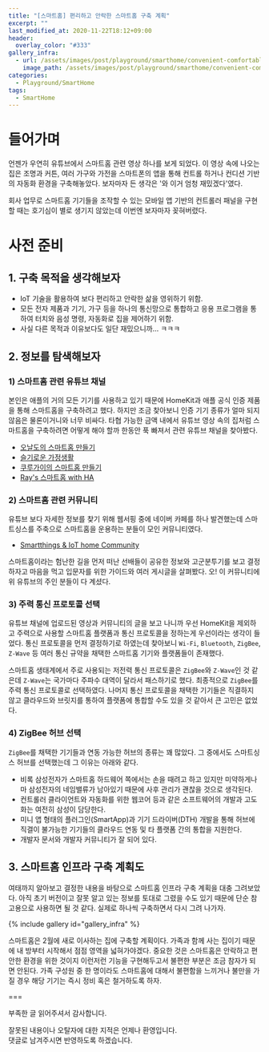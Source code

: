 ```yaml
---
title: "[스마트홈] 편리하고 안락한 스마트홈 구축 계획"
excerpt: ""
last_modified_at: 2020-11-22T18:12+09:00
header:
  overlay_color: "#333"
gallery_infra:
  - url: /assets/images/post/playground/smarthome/convenient-comfortable-smarthome-construct-plan/infra.png
    image_path: /assets/images/post/playground/smarthome/convenient-comfortable-smarthome-construct-plan/infra.png
categories:
  - Playground/SmartHome
tags:
  - SmartHome
---
```


# 들어가며

언젠가 우연히 유튜브에서 스마트홈 관련 영상 하나를 보게 되었다. 이 영상 속에 나오는 집은 조명과 커튼, 여러 가구와 가전을
스마트폰의 앱을 통해 컨트롤 하거나 컨디션 기반의 자동화 환경을 구축해놓았다. 보자마자 든 생각은 '와 이거 엄청 재밌겠다'였다.

회사 업무로 스마트홈 기기들을 조작할 수 있는 모바일 앱 기반의 컨트롤러 패널을 구현할 때는 호기심이 별로 생기지 않았는데 이번엔 보자마자 꽂혀버렸다.

# 사전 준비

## 1. 구축 목적을 생각해보자

- IoT 기술을 활용하여 보다 편리하고 안락한 삶을 영위하기 위함.
- 모든 전자 제품과 기기, 가구 등을 하나의 통신망으로 통합하고 응용 프로그램을 통하여 터치와 음성 명령, 자동화로 집을 제어하기 위함.
- 사실 다른 목적과 이유보다도 일단 재밌으니까... ㅋㅋㅋ

## 2. 정보를 탐색해보자

### 1) 스마트홈 관련 유튜브 채널

본인은 애플의 거의 모든 기기를 사용하고 있기 때문에 HomeKit과 애플 공식 인증 제품을 통해 스마트홈을 구축하려고 했다. 하지만 조금 찾아보니 인증 기기 종류가 얼마 되지 않음은 물론이거니와 너무 비싸다.
타협 가능한 금액 내에서 유튜브 영상 속의 집처럼 스마트홈을 구축하려면 어떻게 해야 할까 한동안 푹 빠져서 관련 유튜브 채널을 찾아봤다.

- [오날도의 스마트홈 만들기](https://www.youtube.com/c/Onaldo7)
- [슬기로운 가정생활](https://www.youtube.com/c/HomeIoT)
- [쿠루가이의 스마트홈 만들기](https://www.youtube.com/channel/UCm0uQ1mIl_QW1XOFVCmK4dA)
- [Ray's 스마트홈 with HA](https://www.youtube.com/c/HAsmarthome)

### 2) 스마트홈 관련 커뮤니티

유튜브 보다 자세한 정보를 찾기 위해 웹서핑 중에 네이버 카페를 하나 발견했는데 스마트싱스를 주축으로 스마트홈을 운용하는 분들이 모인 커뮤니티였다.

- [Smartthings & IoT home Community](https://cafe.naver.com/stsmarthome)

스마트홈이라는 험난한 길을 먼저 떠난 선배들이 공유한 정보와 고군분투기를 보고 결정하자고 마음을 먹고 입문자를 위한 가이드와 여러 게시글을 살펴봤다.
오! 이 커뮤니티에 위 유튜브의 주인 분들이 다 계셨다.

### 3) 주력 통신 프로토콜 선택

유튜브 채널에 업로드된 영상과 커뮤니티의 글을 보고 나니까 우선 HomeKit을 제외하고 주력으로 사용할 스마트홈 플랫폼과 통신 프로토콜을 정하는게 우선이라는 생각이 들었다.
통신 프로토콜을 먼저 결정하기로 하였는데 찾아보니 `Wi-Fi`, `Bluetooth`, `ZigBee`, `Z-Wave` 등 여러 통신 규약을 채택한 스마트홈 기기와 플랫폼들이 존재했다.

스마트홈 생태계에서 주로 사용되는 저전력 통신 프로토콜은 `ZigBee`와 `Z-Wave`인 것 같은데 `Z-Wave`는 국가마다 주파수 대역이 달라서 패스하기로 했다.
최종적으로 `ZigBee`를 주력 통신 프로토콜로 선택하였다. 나머지 통신 프로토콜을 채택한 기기들은 직결하지 않고 클라우드와 브릿지를 통하여 플랫폼에 통합할 수도 있을 것 같아서 큰 고민은 없었다.

### 4) ZigBee 허브 선택

`ZigBee`를 채택한 기기들과 연동 가능한 허브의 종류는 꽤 많았다. 그 중에서도 스마트싱스 허브를 선택했는데 그 이유는 아래와 같다.

- 비록 삼성전자가 스마트홈 하드웨어 쪽에서는 손을 때려고 하고 있지만 미약하게나마 삼성전자의 네임밸류가 남아있기 때문에 사후 관리가 괜찮을 것으로 생각된다.
- 컨트롤러 클라이언트와 자동화를 위한 웹코어 등과 같은 소프트웨어의 개발과 고도화는 여전히 삼성이 담당한다.
- 미니 앱 형태의 플러그인(SmartApp)과 기기 드라이버(DTH) 개발을 통해 허브에 직결이 불가능한 기기들의 클라우드 연동 및 타 플랫폼 간의 통합을 지원한다.
- 개발자 문서와 개발자 커뮤니티가 잘 되어 있다.

## 3. 스마트홈 인프라 구축 계획도

여태까지 알아보고 결정한 내용을 바탕으로 스마트홈 인프라 구축 계획을 대충 그려보았다.
아직 초기 버전이고 잘못 알고 있는 정보를 토대로 그렸을 수도 있기 때문에 단순 참고용으로 사용하면 될 것 같다.
실제로 하나씩 구축하면서 다시 그려 나가자.

{% include gallery id="gallery_infra" %}

스마트홈은 2월에 새로 이사하는 집에 구축할 계획이다. 가족과 함께 사는 집이기 때문에 내 방부터 시작해서 점점 영역을 넓혀가야겠다.
중요한 것은 스마트홈은 안락하고 편안한 환경을 위한 것이지 이런저런 기능을 구현해두고서 불편한 부분은 조금 참자가 되면 안된다. 가족 구성원 중
한 명이라도 스마트홈에 대해서 불편함을 느끼거나 불만을 가질 경우 해당 기기는 즉시 정비 혹은 철거하도록 하자.

===

부족한 글 읽어주셔서 감사합니다.

잘못된 내용이나 오탈자에 대한 지적은 언제나 환영입니다.  
댓글로 남겨주시면 반영하도록 하겠습니다.
